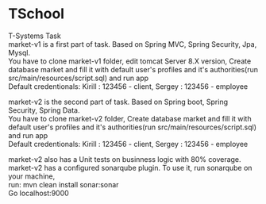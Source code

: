 # TSchool
T-Systems Task  
market-v1 is a first part of task. Based on Spring MVC, Spring Security, Jpa, Mysql.  
You have to clone market-v1 folder, edit tomcat Server 8.X version, Create database market and fill it with default user's profiles and it's authorities(run src/main/resources/script.sql) and run app  
Default credentionals: Kirill : 123456 - client, Sergey : 123456 - employee  
  

market-v2 is the second part of task. Based on Spring boot, Spring Security, Spring Data.  
You have to clone market-v2 folder, Create database market and fill it with default user's profiles and it's authorities(run src/main/resources/script.sql) and run app  
Default credentionals: Kirill : 123456 - client, Sergey : 123456 - employee  
  
market-v2 also has a Unit tests on businness logic with 80% coverage.  
market-v2 has a configured sonarqube plugin. To use it, run sonarqube on your machine,    
run: mvn clean install sonar:sonar  
Go localhost:9000
